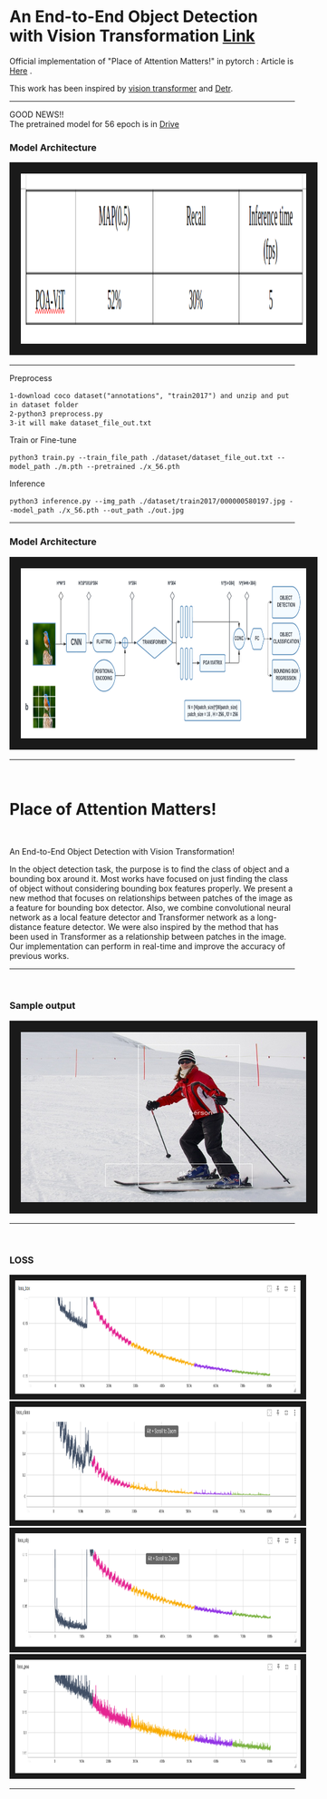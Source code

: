 # An End-to-End Object Detection with Vision Transformation [Link](article.pdf)

Official implementation of "Place of Attention Matters!" in pytorch : Article is [Here](article.pdf) .
<br/>

This work has been inspired by [vision transformer](https://arxiv.org/abs/2010.11929) and [Detr](https://arxiv.org/abs/2005.12872).
<br/>

---
GOOD NEWS!!<br/>
The pretrained model for 56 epoch is in [Drive](https://drive.google.com/file/d/1fNFAW1WeSJEpe4U-tlyZadDuo2jpqRay/view?usp=sharing)

### Model Architecture
<img src="/images/result.png" width="900" height="300" border="20" title="model">


---
Preprocess

    1-download coco dataset("annotations", "train2017") and unzip and put in dataset folder
    2-python3 preprocess.py
    3-it will make dataset_file_out.txt

Train or Fine-tune
    
    python3 train.py --train_file_path ./dataset/dataset_file_out.txt --model_path ./m.pth --pretrained ./x_56.pth

Inference

    python3 inference.py --img_path ./dataset/train2017/000000580197.jpg --model_path ./x_56.pth --out_path ./out.jpg
    
---
### Model Architecture
<img src="/images/model.png" width="900" height="300" border="20" title="model">

---

<br/>

# Place of Attention Matters! 
<br/>

An End-to-End Object Detection with Vision Transformation!


In the object detection task, the purpose is to find the class of object and a bounding box
around it. Most works have focused on just finding the class of object without considering
bounding box features properly. We present a new method that focuses on relationships
between patches of the image as a feature for bounding box detector.
Also, we combine convolutional neural network as a local feature detector and
Transformer network as a long-distance feature detector. We were also inspired by the
method that has been used in Transformer as a relationship between patches in the image.
Our implementation can perform in real-time and improve the accuracy of previous works.

---
<br/>

### Sample output
<img src="/images/sample.jpg" width="900" height="300" border="20" title="sample">

---

<br/>

### LOSS
<img src="/images/loss_box.png" width="900" height="200" border="10" title="loss_box">

<img src="/images/loss_class.png" width="900" height="200" border="10" title="loss_class">

<img src="/images/loss_obj.png" width="900" height="200" border="10" title="loss_obj">

<img src="/images/loss_poa.png" width="900" height="200" border="10" title="loss_poa">

---